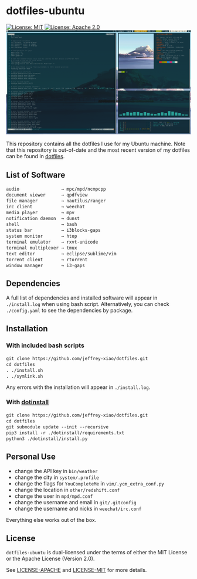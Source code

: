 # dotfiles-ubuntu

[![License: MIT](https://img.shields.io/badge/License-MIT-yellow.svg)](https://opensource.org/licenses/MIT)
[![License: Apache 2.0](https://img.shields.io/badge/License-Apache%202.0-blue.svg)](https://opensource.org/licenses/Apache-2.0)
![Busy Screen](screenshots/busy.png)

This repository contains all the dotfiles I use for my Ubuntu machine. Note that this repository is
out-of-date and the most recent version of my dotfiles can be found in
[dotfiles](https://gitlab.com/jeffrey-xiao/dotfiles).

## List of Software

```
audio                → mpc/mpd/ncmpcpp
document viewer      → qpdfview
file manager         → nautilus/ranger
irc client           → weechat
media player         → mpv
notification daemon  → dunst
shell                → bash
status bar           → i3blocks-gaps
system monitor       → htop
terminal emulator    → rxvt-unicode
terminal multiplexer → tmux
text editor          → eclipse/sublime/vim
torrent client       → rtorrent
window manager       → i3-gaps
```

## Dependencies

A full list of dependencies and installed software will appear in `./install.log` when using bash
script. Alternatively, you can check `./config.yaml` to see the dependencies by package.

## Installation

### With included bash scripts

~~~
git clone https://github.com/jeffrey-xiao/dotfiles.git
cd dotfiles
. ./install.sh
. ./symlink.sh
~~~
Any errors with the installation will appear in `./install.log`.

### With [dotinstall](https://github.com/jeffrey-xiao/dotinstall)

~~~
git clone https://github.com/jeffrey-xiao/dotfiles.git
cd dotfiles
git submodule update --init --recursive
pip3 install -r ./dotinstall/requirements.txt
python3 ./dotinstall/install.py
~~~


## Personal Use

 - change the API key in `bin/weather`
 - change the city in `system/.profile`
 - change the flags for `YouCompleteMe` in `vim/.ycm_extra_conf.py`
 - change the location in `other/redshift.conf`
 - change the user in `mpd/mpd.conf`
 - change the username and email in `git/.gitconfig`
 - change the username and nicks in `weechat/irc.conf`

Everything else works out of the box.

## License

`dotfiles-ubuntu` is dual-licensed under the terms of either the MIT License or the Apache License
(Version 2.0).

See [LICENSE-APACHE](LICENSE-APACHE) and [LICENSE-MIT](LICENSE-MIT) for more details.
